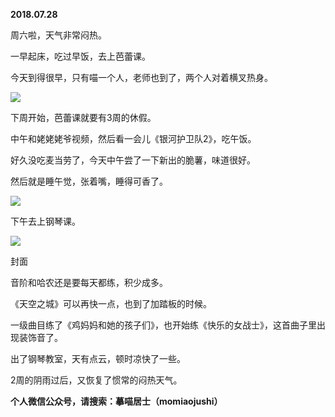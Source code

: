 
          
            
**2018.07.28**

周六啦，天气非常闷热。

一早起床，吃过早饭，去上芭蕾课。

今天到得很早，只有喵一个人，老师也到了，两个人对着横叉热身。




![](//upload-images.jianshu.io/upload_images/51001-c82a43b39d37a09b.jpg)




下周开始，芭蕾课就要有3周的休假。

中午和姥姥姥爷视频，然后看一会儿《银河护卫队2》，吃午饭。

好久没吃麦当劳了，今天中午尝了一下新出的脆薯，味道很好。

然后就是睡午觉，张着嘴，睡得可香了。




![](//upload-images.jianshu.io/upload_images/51001-34a5a592fc82b671.jpg)




下午去上钢琴课。




![](//upload-images.jianshu.io/upload_images/51001-6f0e02384df56f63.JPG)

封面


音阶和哈农还是要每天都练，积少成多。

《天空之城》可以再快一点，也到了加踏板的时候。

一级曲目练了《鸡妈妈和她的孩子们》，也开始练《快乐的女战士》，这首曲子里出现装饰音了。

出了钢琴教室，天有点云，顿时凉快了一些。

2周的阴雨过后，又恢复了惯常的闷热天气。


**个人微信公众号，请搜索：摹喵居士（momiaojushi）**

          
        